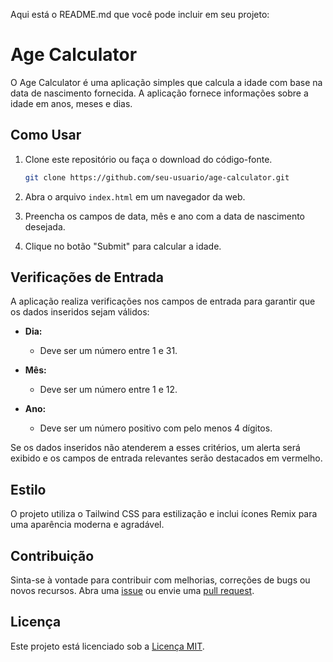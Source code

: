 Aqui está o README.md que você pode incluir em seu projeto:

# Age Calculator

O Age Calculator é uma aplicação simples que calcula a idade com base na data de nascimento fornecida. A aplicação fornece informações sobre a idade em anos, meses e dias.

## Como Usar

1. Clone este repositório ou faça o download do código-fonte.

   ```bash
   git clone https://github.com/seu-usuario/age-calculator.git
   ```

2. Abra o arquivo `index.html` em um navegador da web.

3. Preencha os campos de data, mês e ano com a data de nascimento desejada.

4. Clique no botão "Submit" para calcular a idade.

## Verificações de Entrada

A aplicação realiza verificações nos campos de entrada para garantir que os dados inseridos sejam válidos:

- **Dia:**
  - Deve ser um número entre 1 e 31.

- **Mês:**
  - Deve ser um número entre 1 e 12.

- **Ano:**
  - Deve ser um número positivo com pelo menos 4 dígitos.

Se os dados inseridos não atenderem a esses critérios, um alerta será exibido e os campos de entrada relevantes serão destacados em vermelho.

## Estilo

O projeto utiliza o Tailwind CSS para estilização e inclui ícones Remix para uma aparência moderna e agradável.

## Contribuição

Sinta-se à vontade para contribuir com melhorias, correções de bugs ou novos recursos. Abra uma [issue](https://github.com/seu-usuario/age-calculator/issues) ou envie uma [pull request](https://github.com/seu-usuario/age-calculator/pulls).

## Licença

Este projeto está licenciado sob a [Licença MIT](LICENSE).